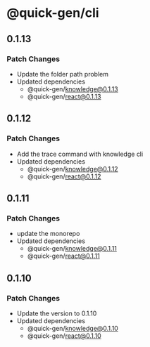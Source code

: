 # @quick-gen/cli

## 0.1.13

### Patch Changes

- Update the folder path problem
- Updated dependencies
  - @quick-gen/knowledge@0.1.13
  - @quick-gen/react@0.1.13

## 0.1.12

### Patch Changes

- Add the trace command with knowledge cli
- Updated dependencies
  - @quick-gen/knowledge@0.1.12
  - @quick-gen/react@0.1.12

## 0.1.11

### Patch Changes

- update the monorepo
- Updated dependencies
  - @quick-gen/knowledge@0.1.11
  - @quick-gen/react@0.1.11

## 0.1.10

### Patch Changes

- Update the version to 0.1.10
- Updated dependencies
  - @quick-gen/knowledge@0.1.10
  - @quick-gen/react@0.1.10
